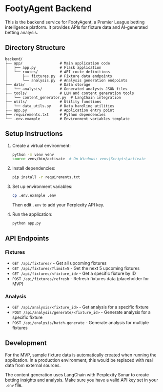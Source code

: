 # FootyAgent Backend

This is the backend service for FootyAgent, a Premier League betting intelligence platform. It provides APIs for fixture data and AI-generated betting analysis.

## Directory Structure

```
backend/
├── app/                 # Main application code
│   ├── app.py           # Flask application
│   └── routes/          # API route definitions
│       ├── fixtures.py  # Fixture data endpoints
│       └── analysis.py  # Analysis generation endpoints
├── data/                # Data storage
│   └── analysis/        # Generated analysis JSON files
├── tools/               # LLM and content generation tools
│   └── content_generator.py  # LangChain integration
├── utils/               # Utility functions
│   └── data_utils.py    # Data handling utilities
├── app.py               # Application entry point
├── requirements.txt     # Python dependencies
└── .env.example         # Environment variables template
```

## Setup Instructions

1. Create a virtual environment:
   ```bash
   python -m venv venv
   source venv/bin/activate  # On Windows: venv\Scripts\activate
   ```

2. Install dependencies:
   ```bash
   pip install -r requirements.txt
   ```

3. Set up environment variables:
   ```bash
   cp .env.example .env
   ```
   Then edit `.env` to add your Perplexity API key.

4. Run the application:
   ```bash
   python app.py
   ```

## API Endpoints

### Fixtures

- `GET /api/fixtures/` - Get all upcoming fixtures
- `GET /api/fixtures/?limit=5` - Get the next 5 upcoming fixtures
- `GET /api/fixtures/<fixture_id>` - Get a specific fixture by ID
- `POST /api/fixtures/refresh` - Refresh fixtures data (placeholder for MVP)

### Analysis

- `GET /api/analysis/<fixture_id>` - Get analysis for a specific fixture
- `POST /api/analysis/generate/<fixture_id>` - Generate analysis for a specific fixture
- `POST /api/analysis/batch-generate` - Generate analysis for multiple fixtures

## Development

For the MVP, sample fixture data is automatically created when running the application. In a production environment, this would be replaced with real data from external sources.

The content generation uses LangChain with Perplexity Sonar to create betting insights and analysis. Make sure you have a valid API key set in your `.env` file.
